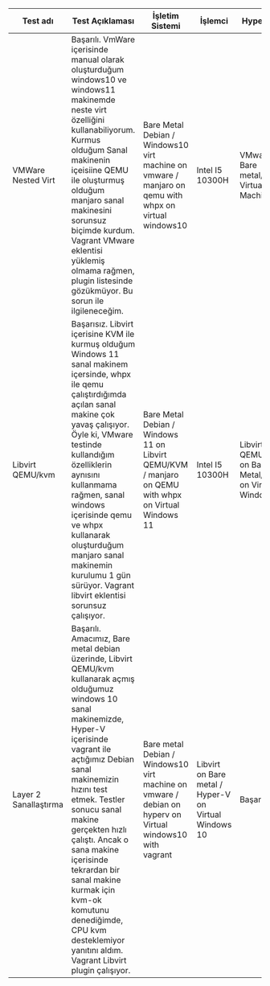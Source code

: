 | Test adı    | Test Açıklaması    | İşletim Sistemi   | İşlemci   | Hypervizor    | Tarih  |
|-------------|----------|--------|-------------|----------|--------|
| VMWare Nested Virt     | Başarılı. VmWare içerisinde manual olarak oluşturduğum windows10 ve windows11 makinemde neste virt özelliğini kullanabiliyorum. Kurmus olduğum Sanal makinenin içeisiine QEMU ile oluşturmuş olduğum manjaro sanal makinesini sorunsuz biçimde kurdum. Vagrant VMware eklentisi yüklemiş olmama rağmen, plugin listesinde gözükmüyor. Bu sorun ile ilgileneceğim. |Bare Metal Debian / Windows10 virt machine on vmware / manjaro on qemu with whpx on virtual windows10 | Intel I5 10300H     | VMware on Bare metal/Qemu Virtual Machine | 28.04.2025 |
| Libvirt QEMU/kvm      | Başarısız. Libvirt içerisine KVM ile kurmuş olduğum Windows 11 sanal makinem içersinde, whpx ile qemu çalıştırdığımda açılan sanal makine çok yavaş çalışıyor. Öyle ki, VMware testinde kullandığım özelliklerin aynısını kullanmama rağmen, sanal windows içerisinde qemu ve whpx kullanarak oluşturduğum manjaro sanal makinemin kurulumu 1 gün sürüyor. Vagrant libvirt eklentisi sorunsuz çalışıyor.| Bare Metal Debian / Windows 11 on Libvirt QEMU/KVM / manjaro on QEMU with whpx on Virtual Windows 11 | Intel I5 10300H  | Libvirt QEMU/KVM on Bare Metal/QEMU on Virtual Windows 11    | 28.04.2025 |
| Layer 2 Sanallaştırma     | Başarılı. Amacımız, Bare metal debian üzerinde, Libvirt QEMU/kvm kullanarak açmış olduğumuz windows 10 sanal makinemizde, Hyper-V içerisinde vagrant ile açtığımız Debian sanal makinemizin hızını test etmek. Testler sonucu sanal makine gerçekten hızlı çalıştı. Ancak o sana makine içerisinde tekrardan bir sanal makine kurmak için kvm-ok komutunu denediğimde, CPU kvm desteklemiyor yanıtını aldım. Vagrant Libvirt plugin çalışıyor.| Bare metal Debian / Windows10 virt machine on vmware / debian on hyperv on Virtual windows10 with vagrant | Libvirt on Bare metal / Hyper-V on Virtual Windows 10| Başarısız| 0.8 sn |
